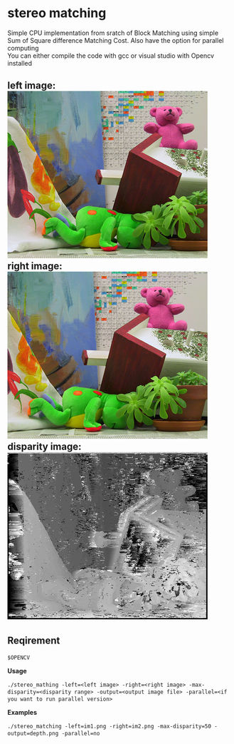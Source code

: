 stereo matching 
==========
Simple CPU implementation from sratch of Block Matching using simple Sum of Square difference Matching Cost. Also have the option for parallel computing  
You can either compile the code with gcc or visual studio with Opencv installed   

left image:  
![image](im1.png)  
right image:  
![image](im2.png)  
disparity image:  
![image](depth.png)
---
## Reqirement 

    $OPENCV

**Usage**

    ./stereo_mathing -left=<left image> -right=<right image> -max-disparity=<disparity range> -output=<output image file> -parallel=<if you want to run parallel version>

**Examples**

    ./stereo_matching -left=im1.png -right=im2.png -max-disparity=50 -output=depth.png -parallel=no


